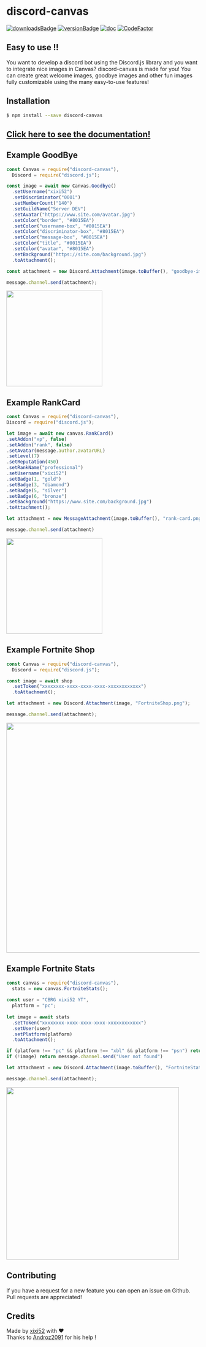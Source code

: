 # discord-canvas

[![downloadsBadge](https://img.shields.io/npm/dt/discord-canvas?style=for-the-badge)](https://npmjs.com/discord-canvas)
[![versionBadge](https://img.shields.io/npm/v/discord-canvas?style=for-the-badge)](https://npmjs.com/discord-canvas)
[![doc](https://img.shields.io/badge/Documentation-Click%20here-blue?style=for-the-badge)](https://www.discord-canvas.net)
[![CodeFactor](https://www.codefactor.io/repository/github/xixi52/discord-canvas/badge)](https://www.codefactor.io/repository/github/xixi52/discord-canvas)

## Easy to use !!

You want to develop a discord bot using the Discord.js library and you want to integrate nice images in Canvas? discord-canvas is made for you! You can create great welcome images, goodbye images and other fun images fully customizable using the many easy-to-use features!

## Installation

```bash
$ npm install --save discord-canvas
```

## [Click here to see the documentation!](https://www.discord-canvas.com)

## Example GoodBye

```js
const Canvas = require("discord-canvas"),
  Discord = require("discord.js");

const image = await new Canvas.Goodbye()
  .setUsername("xixi52")
  .setDiscriminator("0001")
  .setMemberCount("140")
  .setGuildName("Server DEV")
  .setAvatar("https://www.site.com/avatar.jpg")
  .setColor("border", "#8015EA")
  .setColor("username-box", "#8015EA")
  .setColor("discriminator-box", "#8015EA")
  .setColor("message-box", "#8015EA")
  .setColor("title", "#8015EA")
  .setColor("avatar", "#8015EA")
  .setBackground("https://site.com/background.jpg")
  .toAttachment();

const attachment = new Discord.Attachment(image.toBuffer(), "goodbye-image.png");

message.channel.send(attachment);
```

<img src="https://i.imgur.com/gh6Yp00.png" height="250"></img>

## Example RankCard

```js
const Canvas = require("discord-canvas"),
Discord = require("discord.js");

let image = await new canvas.RankCard()
.setAddon("xp", false)
.setAddon("rank", false)
.setAvatar(message.author.avatarURL)
.setLevel(7)
.setReputation(450)
.setRankName("professional")
.setUsername("xixi52")
.setBadge(1, "gold")
.setBadge(3, "diamond")
.setBadge(5, "silver")
.setBadge(6, "bronze")
.setBackground("https://www.site.com/background.jpg")
.toAttachment();

let attachment = new MessageAttachment(image.toBuffer(), "rank-card.png");

message.channel.send(attachment)
```

<img src="https://i.imgur.com/5L7qCkW.png" height="250"></img>

## Example Fortnite Shop

```js
const Canvas = require("discord-canvas"),
  Discord = require("discord.js");

const image = await shop
  .setToken("xxxxxxxx-xxxx-xxxx-xxxx-xxxxxxxxxxxx")
  .toAttachment();

let attachment = new Discord.Attachment(image, "FortniteShop.png");

message.channel.send(attachment);
```

<img src="https://i.imgur.com/3qO81V8.jpg" height="600"></img>

## Example Fortnite Stats

```js
const canvas = require("discord-canvas"),
  stats = new canvas.FortniteStats();
  
const user = "CBRG xixi52 YT",
  platform = "pc";
  
let image = await stats
  .setToken("xxxxxxxx-xxxx-xxxx-xxxx-xxxxxxxxxxxx")
  .setUser(user)
  .setPlatform(platform)
  .toAttachment();

if (platform !== "pc" && platform !== "xbl" && platform !== "psn") return message.channel.send("Please enter a valid platform")
if (!image) return message.channel.send("User not found")

let attachment = new Discord.Attachment(image.toBuffer(), "FortniteStats.png");

message.channel.send(attachment);
```

<img src="https://i.imgur.com/xqnabX5.png" height="450"></img>

## Contributing

If you have a request for a new feature you can open an issue on Github. Pull requests are appreciated!

## Credits

Made by [xixi52](https://github.com/xixi52) with ❤️  
Thanks to [Androz2091](https://github.com/Androz2091) for his help !
